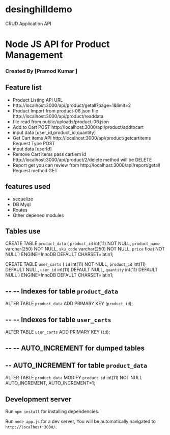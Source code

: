 # desinghilldemo
CRUD Application API 
# Node JS API for Product Management

### Created By [Pramod Kumar ] 



## Feature list

 * Product Listing API URL 
 * http://localhost:3000/api/product/getall?page=1&limit=2
 * Product Import from product-06.json file http://localhost:3000/api/product/readdata 
 * file read from public/uploads/product-06.json
 * Add to Cart POST http://localhost:3000/api/product/addtocart
 * input data [user_id,product_id,quantity]
 * Get Cart items API http://localhost:3000/api/product/getcartitems Request Type POST
 * input data [userId]
 * Remove Cart items pass cartiem id http://localhost:3000/api/product/2/delete method will be DELETE
 * Report get you can review from http://localhost:3000/api/report/getall Request method GET
 


##  features used

 * sequelize
 * DB Myql
 * Routes
 * Other depened modules
 
## Tables use
CREATE TABLE `product_data` (
  `product_id` int(11) NOT NULL,
  `product_name` varchar(250) NOT NULL,
  `sku_code` varchar(250) NOT NULL,
  `price` float NOT NULL
) ENGINE=InnoDB DEFAULT CHARSET=latin1;


CREATE TABLE `user_carts` (
  `id` int(11) NOT NULL,
  `product_id` int(11) DEFAULT NULL,
  `user_id` int(11) DEFAULT NULL,
  `quantity` int(11) DEFAULT NULL
) ENGINE=InnoDB DEFAULT CHARSET=latin1;

--
-- Indexes for table `product_data`
--
ALTER TABLE `product_data`
  ADD PRIMARY KEY (`product_id`);

--
-- Indexes for table `user_carts`
--
ALTER TABLE `user_carts`
  ADD PRIMARY KEY (`id`);

--
-- AUTO_INCREMENT for dumped tables
--


-- AUTO_INCREMENT for table `product_data`
--
ALTER TABLE `product_data`
  MODIFY `product_id` int(11) NOT NULL AUTO_INCREMENT, AUTO_INCREMENT=1;



## Development server

Run `npm install` for installing dependencies.

Run `node app.js` for a dev server, You will be automatically navigated to `http://localhost:3000/`.




